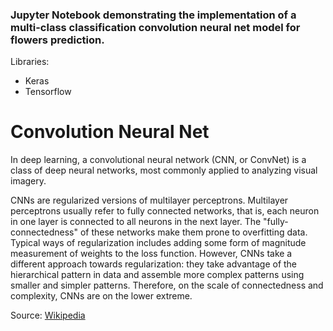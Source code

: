 ### Jupyter Notebook demonstrating the implementation of a multi-class classification convolution neural net model for flowers prediction.

Libraries:

* Keras
* Tensorflow


# Convolution Neural Net 

In deep learning, a convolutional neural network (CNN, or ConvNet) is a class of deep neural networks, most commonly applied to analyzing visual imagery.

CNNs are regularized versions of multilayer perceptrons. Multilayer perceptrons usually refer to fully connected networks, that is, each neuron in one layer is connected to all neurons in the next layer. The "fully-connectedness" of these networks make them prone to overfitting data. Typical ways of regularization includes adding some form of magnitude measurement of weights to the loss function. However, CNNs take a different approach towards regularization: they take advantage of the hierarchical pattern in data and assemble more complex patterns using smaller and simpler patterns. Therefore, on the scale of connectedness and complexity, CNNs are on the lower extreme.

Source: [Wikipedia](https://en.wikipedia.org/wiki/Convolutional_neural_network) 

